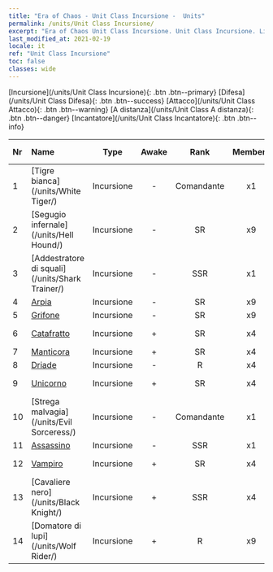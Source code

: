 ```yaml
---
title: "Era of Chaos - Unit Class Incursione -  Units"
permalink: /units/Unit Class Incursione/
excerpt: "Era of Chaos Unit Class Incursione. Unit Class Incursione. List of Unit Class in Era of Chaos"
last_modified_at: 2021-02-19
locale: it
ref: "Unit Class Incursione"
toc: false
classes: wide
---
```

 [Incursione](/units/Unit Class Incursione){: .btn .btn--primary} [Difesa](/units/Unit Class Difesa){: .btn .btn--success} [Attacco](/units/Unit Class Attacco){: .btn .btn--warning} [A distanza](/units/Unit Class A distanza){: .btn .btn--danger} [Incantatore](/units/Unit Class Incantatore){: .btn .btn--info} 

  | Nr |         Name        |   Type   | Awake |    Rank   |   Members     |  Stars  |  Attack  |     HP    | Awaken Name  |
  |:---|:--------------------|:--------:|:-----:|:---------:|:-------------:|:-------:|:--------:|:---------:|:-------------|
  | 1 | [Tigre bianca](/units/White Tiger/) | Incursione | - | Comandante | x1 | <i class="fas fa-star"/><i class="fas fa-star"/><i class="fas fa-star"/> | 1078.2 | 6138 |   -   |
  | 2 | [Segugio infernale](/units/Hell Hound/) | Incursione | - | SR | x9 | <i class="fas fa-star"/><i class="fas fa-star"/> | 77.8 | 827 |   -   |
  | 3 | [Addestratore di squali](/units/Shark Trainer/) | Incursione | - | SSR | x1 | <i class="fas fa-star"/><i class="fas fa-star"/><i class="fas fa-star"/> | 792.0 | 5430 |  Cavalcasquali  |
  | 4 | [Arpia](/units/Harpy/) | Incursione | - | SR | x9 | <i class="fas fa-star"/><i class="fas fa-star"/> | 74.0 | 860 |    |
  | 5 | [Grifone](/units/Griffin/) | Incursione | - | SR | x9 | <i class="fas fa-star"/><i class="fas fa-star"/> | 151.4 | 1850 |   -   |
  | 6 | [Catafratto](/units/Cavalier/) | Incursione | + | SR | x4 | <i class="fas fa-star"/> | 79.4 | 811 |  Cavalieri campioni  |
  | 7 | [Manticora](/units/Manticore/) | Incursione | + | SR | x4 | <i class="fas fa-star"/><i class="fas fa-star"/><i class="fas fa-star"/> | 174.9 | 1917 |  Scorpicora  |
  | 8 | [Driade](/units/Sprite/) | Incursione | - | R | x4 | <i class="fas fa-star"/> | 69.5 | 993 |    |
  | 9 | [Unicorno](/units/Unicorn/) | Incursione | + | SR | x4 | <i class="fas fa-star"/><i class="fas fa-star"/> | 151.4 | 1850 |  Unicorno da Guerra  |
  | 10 | [Strega malvagia](/units/Evil Sorceress/) | Incursione | - | Comandante | x1 | <i class="fas fa-star"/><i class="fas fa-star"/><i class="fas fa-star"/> | 633.6 | 5770 |   -   |
  | 11 | [Assassino](/units/Assassin/) | Incursione | - | SSR | x1 | <i class="fas fa-star"/><i class="fas fa-star"/><i class="fas fa-star"/> | 269.0 | 2119 |   -   |
  | 12 | [Vampiro](/units/Vampire/) | Incursione | + | SR | x4 | <i class="fas fa-star"/><i class="fas fa-star"/> | 74.4 | 910 |  Signore dei Vampiri  |
  | 13 | [Cavaliere nero](/units/Black Knight/) | Incursione | + | SSR | x4 | <i class="fas fa-star"/><i class="fas fa-star"/><i class="fas fa-star"/> | 115.8 | 910 |  Terrore in marcia  |
  | 14 | [Domatore di lupi](/units/Wolf Rider/) | Incursione | + | R | x9 | <i class="fas fa-star"/> | 72.8 | 860 |  Signore dei Lupi  |

